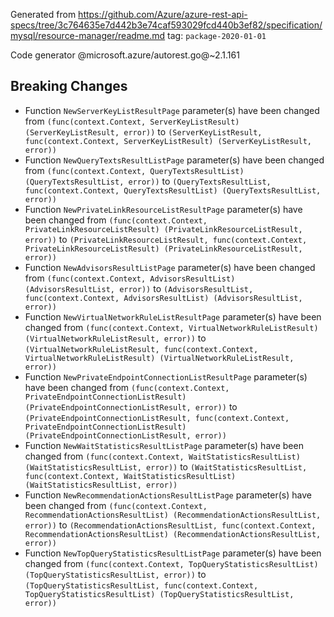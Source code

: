 Generated from https://github.com/Azure/azure-rest-api-specs/tree/3c764635e7d442b3e74caf593029fcd440b3ef82/specification/mysql/resource-manager/readme.md tag: `package-2020-01-01`

Code generator @microsoft.azure/autorest.go@~2.1.161

## Breaking Changes

- Function `NewServerKeyListResultPage` parameter(s) have been changed from `(func(context.Context, ServerKeyListResult) (ServerKeyListResult, error))` to `(ServerKeyListResult, func(context.Context, ServerKeyListResult) (ServerKeyListResult, error))`
- Function `NewQueryTextsResultListPage` parameter(s) have been changed from `(func(context.Context, QueryTextsResultList) (QueryTextsResultList, error))` to `(QueryTextsResultList, func(context.Context, QueryTextsResultList) (QueryTextsResultList, error))`
- Function `NewPrivateLinkResourceListResultPage` parameter(s) have been changed from `(func(context.Context, PrivateLinkResourceListResult) (PrivateLinkResourceListResult, error))` to `(PrivateLinkResourceListResult, func(context.Context, PrivateLinkResourceListResult) (PrivateLinkResourceListResult, error))`
- Function `NewAdvisorsResultListPage` parameter(s) have been changed from `(func(context.Context, AdvisorsResultList) (AdvisorsResultList, error))` to `(AdvisorsResultList, func(context.Context, AdvisorsResultList) (AdvisorsResultList, error))`
- Function `NewVirtualNetworkRuleListResultPage` parameter(s) have been changed from `(func(context.Context, VirtualNetworkRuleListResult) (VirtualNetworkRuleListResult, error))` to `(VirtualNetworkRuleListResult, func(context.Context, VirtualNetworkRuleListResult) (VirtualNetworkRuleListResult, error))`
- Function `NewPrivateEndpointConnectionListResultPage` parameter(s) have been changed from `(func(context.Context, PrivateEndpointConnectionListResult) (PrivateEndpointConnectionListResult, error))` to `(PrivateEndpointConnectionListResult, func(context.Context, PrivateEndpointConnectionListResult) (PrivateEndpointConnectionListResult, error))`
- Function `NewWaitStatisticsResultListPage` parameter(s) have been changed from `(func(context.Context, WaitStatisticsResultList) (WaitStatisticsResultList, error))` to `(WaitStatisticsResultList, func(context.Context, WaitStatisticsResultList) (WaitStatisticsResultList, error))`
- Function `NewRecommendationActionsResultListPage` parameter(s) have been changed from `(func(context.Context, RecommendationActionsResultList) (RecommendationActionsResultList, error))` to `(RecommendationActionsResultList, func(context.Context, RecommendationActionsResultList) (RecommendationActionsResultList, error))`
- Function `NewTopQueryStatisticsResultListPage` parameter(s) have been changed from `(func(context.Context, TopQueryStatisticsResultList) (TopQueryStatisticsResultList, error))` to `(TopQueryStatisticsResultList, func(context.Context, TopQueryStatisticsResultList) (TopQueryStatisticsResultList, error))`
